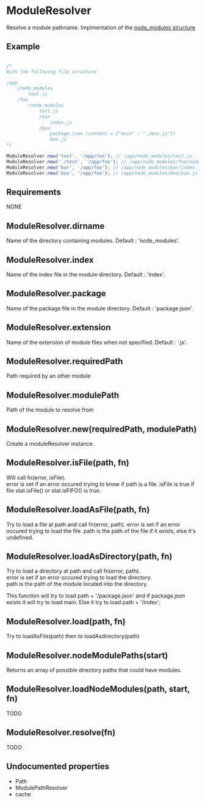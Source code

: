 ModuleResolver
=============

Resolve a module pathname. Implmentation of the [node_modules structure](http://nodejs.org/api/modules.html#modules_all_together)

## Example

```javascript

/*
With the following file structure

/app
	/node_modules
		test.js
	/foo
		/node_modules
			test.js
			/bar
				index.js
			/boo
				package.json (content = {"main" : "./boo.js"})
				boo.js
*/

ModuleResolver.new('test', '/app/foo'); // /app/node_modules/test.js 
ModuleResolver.new('./test', '/app/foo'); // /app/node_modules/foo/node_modules/test.js
ModuleResolver.new('bar', '/app/foo'); // /app/node_modules/bar/index.js
ModuleResolver.new('boo', '/app/foo'); // /app/node_modules/boo/boo.js

```

## Requirements

NONE

## ModuleResolver.dirname

Name of the directory containing modules. Default : 'node_modules'.

## ModuleResolver.index

Name of the index file in the module directory. Default : 'index'.

## ModuleResolver.package

Name of the package file in the module directory. Default : 'package.json'.

## ModuleResolver.extension

Name of the extension of module files when not specified. Default : '.js'.

## ModuleResolver.requiredPath

Path required by an other module

## ModuleResolver.modulePath

Path of the module to resolve from

## ModuleResolver.new(requiredPath, modulePath)

Create a moduleResolver instance.

## ModuleResolver.isFile(path, fn)

Will call fn(error, isFile).  
error is set if an error occured trying to know if path is a file.
isFile is true if file stat.isFile() or stat.isFIFO() is true.

## ModuleResolver.loadAsFile(path, fn)

Try to load a file at path and call fn(error, path).
error is set if an error occured trying to load the file.
path is the path of the file if it exists, else it's undefined.

## ModuleResolver.loadAsDirectory(path, fn)

Try to load a directory at path and call fn(error, path).  
error is set if an error occured trying to load the directory.  
path is the path of the module located into the directory.  

This function will try to load path + '/package.json' and if package.json exists it will try to load main.
Else it try to load path + '/index';

## ModuleResolver.load(path, fn)

Try to loadAsFile(path) then to loadAsdirectory(path)

## ModuleResolver.nodeModulePaths(start)

Returns an array of possible directory paths that could have modules.  

## ModuleResolver.loadNodeModules(path, start, fn)

TODO

## ModuleResolver.resolve(fn)

TODO

## Undocumented properties

- Path
- ModulePathResolver
- cache
